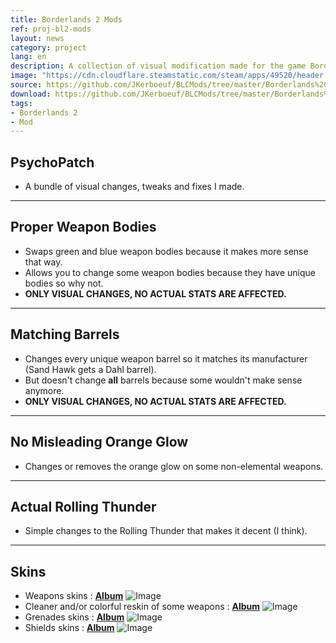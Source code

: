 ```yaml
---
title: Borderlands 2 Mods
ref: proj-bl2-mods
layout: news
category: project
lang: en
description: A collection of visual modification made for the game Borderlands 2
image: "https://cdn.cloudflare.steamstatic.com/steam/apps/49520/header.jpg?t=1645058069"
source: https://github.com/JKerboeuf/BLCMods/tree/master/Borderlands%202%20mods/PsychoPatate
download: https://github.com/JKerboeuf/BLCMods/tree/master/Borderlands%202%20mods/PsychoPatate
tags:
- Borderlands 2
- Mod
---
```


## PsychoPatch

- A bundle of visual changes, tweaks and fixes I made.

---

## Proper Weapon Bodies

- Swaps green and blue weapon bodies because it makes more sense that way.
- Allows you to change some weapon bodies because they have unique bodies so why not.
- **ONLY VISUAL CHANGES, NO ACTUAL STATS ARE AFFECTED.**

---

## Matching Barrels

- Changes every unique weapon barrel so it matches its manufacturer (Sand Hawk gets a Dahl barrel).
- But doesn't change **all** barrels because some wouldn't make sense anymore.
- **ONLY VISUAL CHANGES, NO ACTUAL STATS ARE AFFECTED.**

---

## No Misleading Orange Glow

- Changes or removes the orange glow on some non-elemental weapons.

---

## Actual Rolling Thunder

- Simple changes to the Rolling Thunder that makes it decent (I think).

---

## Skins

- Weapons skins : **[Album](https://imgur.com/a/Z7q5ma1)**
![Image](https://i.imgur.com/fq9z1LR.jpg)
- Cleaner and/or colorful reskin of some weapons : **[Album](https://imgur.com/a/xyvMPoa)**
![Image](https://i.imgur.com/oeEkXkh.jpg)
- Grenades skins : **[Album](https://imgur.com/a/KK4oHWR)**
![Image](https://i.imgur.com/QXDNpHu.jpg)
- Shields skins : **[Album](https://imgur.com/a/mdfLCua)**
![Image](https://i.imgur.com/yvFOdP1.jpg)
